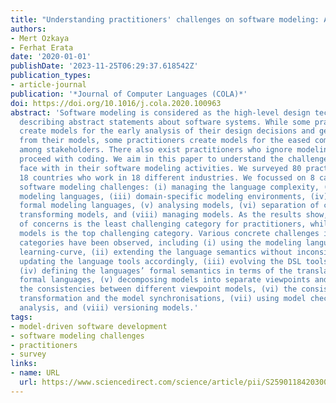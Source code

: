 ```yaml
---
title: "Understanding practitioners' challenges on software modeling: A survey"
authors:
- Mert Ozkaya
- Ferhat Erata
date: '2020-01-01'
publishDate: '2023-11-25T06:29:37.618542Z'
publication_types:
- article-journal
publication: '*Journal of Computer Languages (COLA)*'
doi: https://doi.org/10.1016/j.cola.2020.100963
abstract: 'Software modeling is considered as the high-level design technique for
  describing abstract statements about software systems. While some practitioners
  create models for the early analysis of their design decisions and generating code
  from their models, some practitioners create models for the eased communication
  among stakeholders. There also exist practitioners who ignore modeling and directly
  proceed with coding. We aim in this paper to understand the challenges that practitioners
  face with in their software modeling activities. We surveyed 80 practitioners from
  18 countries who work in 18 different industries. We focussed on 8 categories of
  software modeling challenges: (i) managing the language complexity, (ii) extending
  modeling languages, (iii) domain-specific modeling environments, (iv) developing
  formal modeling languages, (v) analysing models, (vi) separation of concerns, (vii)
  transforming models, and (viii) managing models. As the results show, the separation
  of concerns is the least challenging category for practitioners, while analysing
  models is the top challenging category. Various concrete challenges in different
  categories have been observed, including (i) using the modeling languages with steep
  learning-curve, (ii) extending the language semantics without inconsistencies and
  updating the language tools accordingly, (iii) evolving the DSL tools with new requirements,
  (iv) defining the languages’ formal semantics in terms of the translations in any
  formal languages, (v) decomposing models into separate viewpoints and analysing
  the consistencies between different viewpoint models, (vi) the consistent model
  transformation and the model synchronisations, (vii) using model checkers for formal
  analysis, and (viii) versioning models.'
tags:
- model-driven software development
- software modeling challenges
- practitioners
- survey
links:
- name: URL
  url: https://www.sciencedirect.com/science/article/pii/S259011842030023X
---
```

